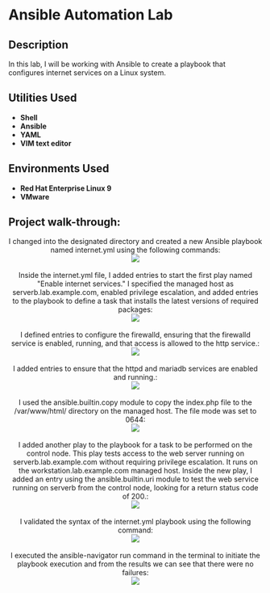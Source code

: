 <h1>Ansible Automation Lab</h1>


<h2>Description</h2>
In this lab, I will be working with Ansible to create a playbook that configures internet services on a Linux system.
<br />


<h2>Utilities Used</h2>

- <b>Shell</b>
- <b>Ansible</b>
- <b>YAML</b>
- <b>VIM text editor</b>

<h2>Environments Used </h2>

- <b>Red Hat Enterprise Linux 9</b> 
- <b>VMware</b>

<h2>Project walk-through:</h2>

<p align="center">
I changed into the designated directory and created a new Ansible playbook named internet.yml using the following commands: <br/>
<img src="https://i.imgur.com/4Kk5PwW.png"/>
<br />
<br />
Inside the internet.yml file, I added entries to start the first play named "Enable internet services." I specified the managed host as serverb.lab.example.com, enabled privilege escalation, and added entries to the playbook to define a task that installs the latest versions of required packages:  <br/>
<img src="https://i.imgur.com/5rRx0Ad.png"/>
<br />
<br />
I defined entries to configure the firewalld, ensuring that the firewalld service is enabled, running, and that access is allowed to the http service.: <br/>
<img src="https://i.imgur.com/nAKifl8.png"/>
<br />
<br />
I added entries to ensure that the httpd and mariadb services are enabled and running.: <br/>
<img src="https://i.imgur.com/zdqDy00.png"/>
<br />
<br />
I used the ansible.builtin.copy module to copy the index.php file to the /var/www/html/ directory on the managed host. The file mode was set to 0644: <br/>
<img src="https://i.imgur.com/7Ji6csB.png"/>
<br />
<br />
I added another play to the playbook for a task to be performed on the control node. This play tests access to the web server running on serverb.lab.example.com without requiring privilege escalation. It runs on the workstation.lab.example.com managed host. Inside the new play, I added an entry using the ansible.builtin.uri module to test the web service running on serverb from the control node, looking for a return status code of 200.: <br/>
<img src="https://i.imgur.com/VmBAQlh.png"/>
<br />
<br />
I validated the syntax of the internet.yml playbook using the following command: <br/>
<img src="https://i.imgur.com/df2Pogu.png"/>
<br />
<br />
I executed the ansible-navigator run command in the terminal to initiate the playbook execution and from the results we can see that there were no failures: <br/>
<img src="https://i.imgur.com/64EPVMH.png"/>
